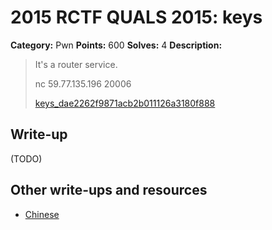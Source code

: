 # 2015 RCTF QUALS 2015: keys

**Category:** Pwn
**Points:** 600
**Solves:** 4
**Description:**

> It's a router service.
> 
> nc 59.77.135.196 20006
> 
> 
> [keys_dae2262f9871acb2b011126a3180f888](./keys_dae2262f9871acb2b011126a3180f888)


## Write-up

(TODO)

## Other write-ups and resources

* [Chinese](http://bobao.360.cn/ctf/learning/155.html)

